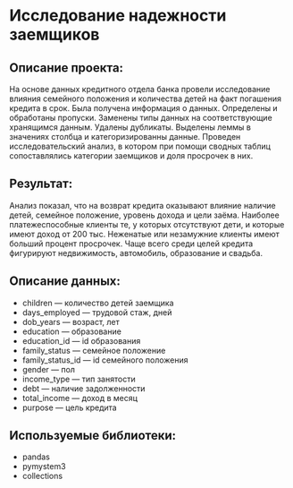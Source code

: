 # Исследование надежности заемщиков
## Описание проекта:
На основе данных кредитного отдела банка провели исследование влияния семейного положения и количества детей на факт погашения кредита в срок. Была получена информация о данных. Определены и обработаны пропуски. Заменены типы данных на соответствующие хранящимся данным. Удалены дубликаты. Выделены леммы в значениях столбца и категоризированны данные. Проведен исследовательский анализ, в котором при помощи сводных таблиц сопоставлялись категории заемщиков и доля просрочек в них.
## Результат:
Анализ показал, что на возврат кредита оказывают влияние наличие детей, семейное положение, уровень дохода и цели заёма. Наиболее платежеспособные клиенты те, у которых отсутствуют дети, и которые имеют доход от 200 тыс. Неженатые или незамужние клиенты имеют больший процент просрочек. Чаще всего среди целей кредита фигурируют недвижимость, автомобиль, образование и свадьба.
## Описание данных:
- children — количество детей заемщика
- days_employed — трудовой стаж, дней
- dob_years — возраст, лет
- education — образование
- education_id — id образования
- family_status — семейное положение
- family_status_id — id семейного положения
- gender — пол
- income_type — тип занятости
- debt — наличие задолженности
- total_income — доход в месяц
- purpose — цель кредита
## Используемые библиотеки:
- pandas
- pymystem3
- collections
